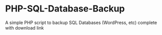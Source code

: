 # PHP-SQL-Database-Backup
A simple PHP script to backup SQL Databases (WordPress, etc) complete with download link
